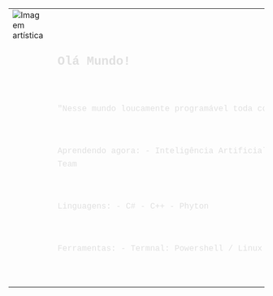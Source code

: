 <table style="width: 100%; table-layout: fixed;">
  <tr>
    <td style="width: 50%; vertical-align: top;">
      <img src="https://i.pinimg.com/736x/74/11/c7/7411c7b6c5b322885ba814834feaec6d.jpg" 
        alt="Imagem artística" 
           style="max-width: 100%; height: auto; display: block; margin: auto;">
    </td>
    <td style="width: 50%; vertical-align: top; text-align: left; padding-left: 20px; padding-top: 10px;">
      <pre style="font-family: 'Courier New', monospace; font-size: 16px; line-height: 1.6; color: #e0e0e0;">

  Olá Mundo!
-------------------------------------------------------------------------
"Nesse mundo loucamente programável toda condição tem um fim.”

 Aprendendo agora:
    - Inteligência Artificial
    - Cybersecurity: Red Team 

 Linguagens:
    - C#
    - C++
    - Phyton

 Ferramentas:
    - Termnal: Powershell / Linux
    - Docker
    
</pre>
    </td>
  </tr>
</table>


